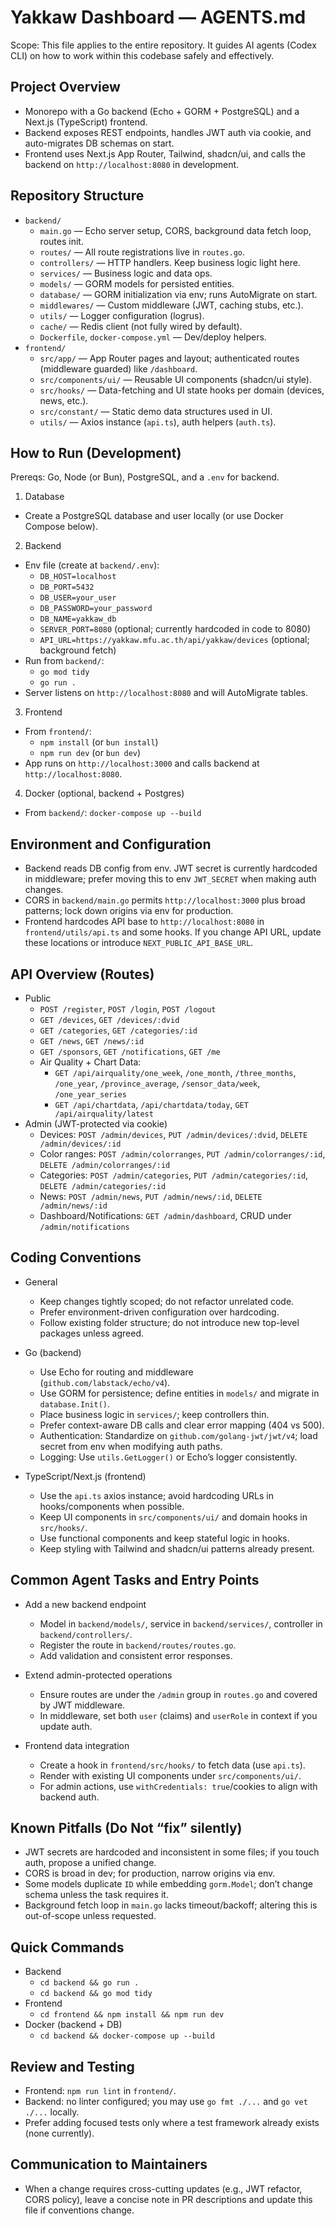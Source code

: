 # Yakkaw Dashboard — AGENTS.md

Scope: This file applies to the entire repository. It guides AI agents (Codex CLI) on how to work within this codebase safely and effectively.

## Project Overview
- Monorepo with a Go backend (Echo + GORM + PostgreSQL) and a Next.js (TypeScript) frontend.
- Backend exposes REST endpoints, handles JWT auth via cookie, and auto-migrates DB schemas on start.
- Frontend uses Next.js App Router, Tailwind, shadcn/ui, and calls the backend on `http://localhost:8080` in development.

## Repository Structure
- `backend/`
  - `main.go` — Echo server setup, CORS, background data fetch loop, routes init.
  - `routes/` — All route registrations live in `routes.go`.
  - `controllers/` — HTTP handlers. Keep business logic light here.
  - `services/` — Business logic and data ops.
  - `models/` — GORM models for persisted entities.
  - `database/` — GORM initialization via env; runs AutoMigrate on start.
  - `middlewares/` — Custom middleware (JWT, caching stubs, etc.).
  - `utils/` — Logger configuration (logrus).
  - `cache/` — Redis client (not fully wired by default).
  - `Dockerfile`, `docker-compose.yml` — Dev/deploy helpers.
- `frontend/`
  - `src/app/` — App Router pages and layout; authenticated routes (middleware guarded) like `/dashboard`.
  - `src/components/ui/` — Reusable UI components (shadcn/ui style).
  - `src/hooks/` — Data-fetching and UI state hooks per domain (devices, news, etc.).
  - `src/constant/` — Static demo data structures used in UI.
  - `utils/` — Axios instance (`api.ts`), auth helpers (`auth.ts`).

## How to Run (Development)
Prereqs: Go, Node (or Bun), PostgreSQL, and a `.env` for backend.

1) Database
- Create a PostgreSQL database and user locally (or use Docker Compose below).

2) Backend
- Env file (create at `backend/.env`):
  - `DB_HOST=localhost`
  - `DB_PORT=5432`
  - `DB_USER=your_user`
  - `DB_PASSWORD=your_password`
  - `DB_NAME=yakkaw_db`
  - `SERVER_PORT=8080` (optional; currently hardcoded in code to 8080)
  - `API_URL=https://yakkaw.mfu.ac.th/api/yakkaw/devices` (optional; background fetch)
- Run from `backend/`:
  - `go mod tidy`
  - `go run .`
- Server listens on `http://localhost:8080` and will AutoMigrate tables.

3) Frontend
- From `frontend/`:
  - `npm install` (or `bun install`)
  - `npm run dev` (or `bun dev`)
- App runs on `http://localhost:3000` and calls backend at `http://localhost:8080`.

4) Docker (optional, backend + Postgres)
- From `backend/`: `docker-compose up --build`

## Environment and Configuration
- Backend reads DB config from env. JWT secret is currently hardcoded in middleware; prefer moving this to env `JWT_SECRET` when making auth changes.
- CORS in `backend/main.go` permits `http://localhost:3000` plus broad patterns; lock down origins via env for production.
- Frontend hardcodes API base to `http://localhost:8080` in `frontend/utils/api.ts` and some hooks. If you change API URL, update these locations or introduce `NEXT_PUBLIC_API_BASE_URL`.

## API Overview (Routes)
- Public
  - `POST /register`, `POST /login`, `POST /logout`
  - `GET /devices`, `GET /devices/:dvid`
  - `GET /categories`, `GET /categories/:id`
  - `GET /news`, `GET /news/:id`
  - `GET /sponsors`, `GET /notifications`, `GET /me`
  - Air Quality + Chart Data: 
    - `GET /api/airquality/one_week`, `/one_month`, `/three_months`, `/one_year`, `/province_average`, `/sensor_data/week`, `/one_year_series`
    - `GET /api/chartdata`, `/api/chartdata/today`, `GET /api/airquality/latest`
- Admin (JWT-protected via cookie)
  - Devices: `POST /admin/devices`, `PUT /admin/devices/:dvid`, `DELETE /admin/devices/:id`
  - Color ranges: `POST /admin/colorranges`, `PUT /admin/colorranges/:id`, `DELETE /admin/colorranges/:id`
  - Categories: `POST /admin/categories`, `PUT /admin/categories/:id`, `DELETE /admin/categories/:id`
  - News: `POST /admin/news`, `PUT /admin/news/:id`, `DELETE /admin/news/:id`
  - Dashboard/Notifications: `GET /admin/dashboard`, CRUD under `/admin/notifications`

## Coding Conventions
- General
  - Keep changes tightly scoped; do not refactor unrelated code.
  - Prefer environment-driven configuration over hardcoding.
  - Follow existing folder structure; do not introduce new top-level packages unless agreed.

- Go (backend)
  - Use Echo for routing and middleware (`github.com/labstack/echo/v4`).
  - Use GORM for persistence; define entities in `models/` and migrate in `database.Init()`.
  - Place business logic in `services/`; keep controllers thin.
  - Prefer context-aware DB calls and clear error mapping (404 vs 500).
  - Authentication: Standardize on `github.com/golang-jwt/jwt/v4`; load secret from env when modifying auth paths.
  - Logging: Use `utils.GetLogger()` or Echo’s logger consistently.

- TypeScript/Next.js (frontend)
  - Use the `api.ts` axios instance; avoid hardcoding URLs in hooks/components when possible.
  - Keep UI components in `src/components/ui/` and domain hooks in `src/hooks/`.
  - Use functional components and keep stateful logic in hooks.
  - Keep styling with Tailwind and shadcn/ui patterns already present.

## Common Agent Tasks and Entry Points
- Add a new backend endpoint
  - Model in `backend/models/`, service in `backend/services/`, controller in `backend/controllers/`.
  - Register the route in `backend/routes/routes.go`.
  - Add validation and consistent error responses.

- Extend admin-protected operations
  - Ensure routes are under the `/admin` group in `routes.go` and covered by JWT middleware.
  - In middleware, set both `user` (claims) and `userRole` in context if you update auth.

- Frontend data integration
  - Create a hook in `frontend/src/hooks/` to fetch data (use `api.ts`).
  - Render with existing UI components under `src/components/ui/`.
  - For admin actions, use `withCredentials: true`/cookies to align with backend auth.

## Known Pitfalls (Do Not “fix” silently)
- JWT secrets are hardcoded and inconsistent in some files; if you touch auth, propose a unified change.
- CORS is broad in dev; for production, narrow origins via env.
- Some models duplicate `ID` while embedding `gorm.Model`; don’t change schema unless the task requires it.
- Background fetch loop in `main.go` lacks timeout/backoff; altering this is out-of-scope unless requested.

## Quick Commands
- Backend
  - `cd backend && go run .`
  - `cd backend && go mod tidy`
- Frontend
  - `cd frontend && npm install && npm run dev`
- Docker (backend + DB)
  - `cd backend && docker-compose up --build`

## Review and Testing
- Frontend: `npm run lint` in `frontend/`.
- Backend: no linter configured; you may use `go fmt ./...` and `go vet ./...` locally.
- Prefer adding focused tests only where a test framework already exists (none currently).

## Communication to Maintainers
- When a change requires cross-cutting updates (e.g., JWT refactor, CORS policy), leave a concise note in PR descriptions and update this file if conventions change.

